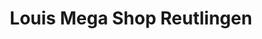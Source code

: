 ---
title: "Louis Mega Shop Reutlingen"
url: /reutlingen/louis-mega-shop-reutlingen/
shop: Motorrad
---
